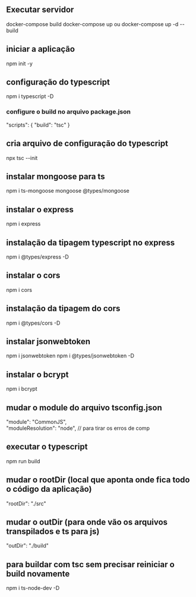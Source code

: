 
## Executar servidor
docker-compose build
docker-compose up
ou
docker-compose up -d --build

## iniciar a aplicação
npm init -y

## configuração do typescript
npm i typescript -D

### configure o build no arquivo package.json
"scripts": {
    "build": "tsc"
  }
## cria arquivo de configuração do typescript
npx tsc --init

## instalar mongoose para ts
npm i ts-mongoose mongoose @types/mongoose

## instalar o express
npm i express

## instalação da tipagem typescript no express
npm i @types/express -D

## instalar o cors
npm i cors

## instalação da tipagem do cors
npm i @types/cors -D

## instalar jsonwebtoken
npm i jsonwebtoken
npm i @types/jsonwebtoken -D

## instalar o bcrypt
npm i bcrypt

## mudar o module do arquivo tsconfig.json
 "module": "CommonJS",    
"moduleResolution": "node",     // para tirar os erros de comp

## executar o typescript
npm run build

## mudar o rootDir (local que aponta onde fica todo o código da aplicação)
"rootDir": "./src"

## mudar o outDir (para onde vão os arquivos transpilados e ts para js)
"outDir": "./build"

## para buildar com tsc sem precisar reiniciar o build novamente
npm i ts-node-dev -D



